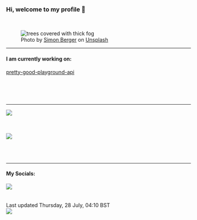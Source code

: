 <h3>Hi, welcome to my profile 👋</h3>

<br />
<figure>
  <img
    src="https://images.unsplash.com/photo-1507372953381-f69d9aeac620?crop=entropy&cs=tinysrgb&fit=max&fm=jpg&ixid=MnwyNzQ3MDB8MHwxfHJhbmRvbXx8fHx8fHx8fDE2NTg5NzE1MDA&ixlib=rb-1.2.1&q=80&w=1080&auto=format"
    alt="trees covered with thick fog" 
  />
  <figcaption>Photo by <a
    href="https://unsplash.com/@8moments?utm_source=Profile%20readme&utm_medium=referral">Simon Berger</a> on <a
    href="https://unsplash.com/?utm_source=Profile%20readme&utm_medium=referral">Unsplash</a></figcaption>
</figure>


<hr />
<h4>I am currently working on:</h4>
<a href="https://github.com/ShaneLucy/pretty-good-playground-api">pretty-good-playground-api</a>

<br /><br /><br />

<hr />
<img
  src="https://github-readme-stats.vercel.app/api?username=shanelucy&show_icons=true&theme=calm"
/>
<br /><br /><br />

<img 
  src="https://github-readme-stats.vercel.app/api/top-langs/?username=shanelucy&theme=calm"
/>
<br /><br /><br /><br />
<hr />
<h4>My Socials:</h4>
<a href="https://uk.linkedin.com/in/shane-lucy-4735b616a">
  <img
    src="https://img.shields.io/badge/linkedin%20-%230077B5.svg?&style=for-the-badge&logo=linkedin&logoColor=white"
  />
</a>
<br /><br /><br />
Last updated Thursday, 28 July, 04:10 BST
<br />
<img
  src="https://github.com/ShaneLucy/ShaneLucy/workflows/README%20build/badge.svg"
/>
